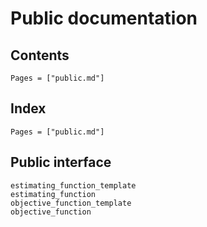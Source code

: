 # Public documentation

## Contents

```@contents
Pages = ["public.md"]
```

## Index

```@index
Pages = ["public.md"]
```

## Public interface

```@docs
estimating_function_template
estimating_function
objective_function_template
objective_function
```
